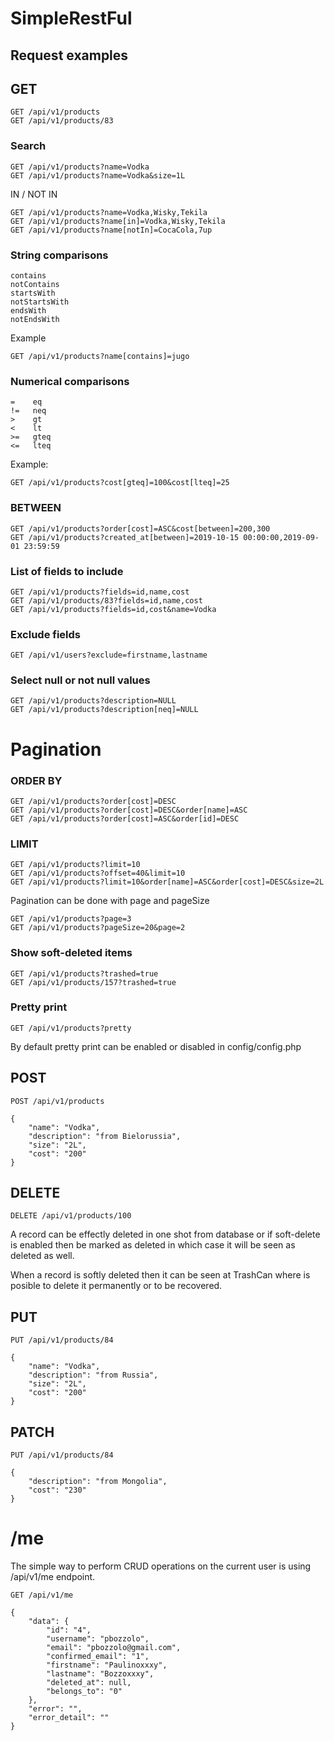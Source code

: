 # SimpleRestFul

## Request examples

## GET <READ>

    GET /api/v1/products
    GET /api/v1/products/83

### Search    

    GET /api/v1/products?name=Vodka
    GET /api/v1/products?name=Vodka&size=1L

IN / NOT IN

    GET /api/v1/products?name=Vodka,Wisky,Tekila
    GET /api/v1/products?name[in]=Vodka,Wisky,Tekila
    GET /api/v1/products?name[notIn]=CocaCola,7up

### String comparisons   

    contains
    notContains
    startsWith
    notStartsWith
    endsWith   
    notEndsWith
    
Example

    GET /api/v1/products?name[contains]=jugo 

### Numerical comparisons

    =    eq
    !=   neq
    >    gt
    <    lt
    >=   gteq
    <=   lteq

Example:  
    
    GET /api/v1/products?cost[gteq]=100&cost[lteq]=25

### BETWEEN

    GET /api/v1/products?order[cost]=ASC&cost[between]=200,300
    GET /api/v1/products?created_at[between]=2019-10-15 00:00:00,2019-09-01 23:59:59

### List of fields to include

    GET /api/v1/products?fields=id,name,cost
    GET /api/v1/products/83?fields=id,name,cost
    GET /api/v1/products?fields=id,cost&name=Vodka

### Exclude fields

    GET /api/v1/users?exclude=firstname,lastname

### Select null or not null values

    GET /api/v1/products?description=NULL
    GET /api/v1/products?description[neq]=NULL

# Pagination

### ORDER BY

    GET /api/v1/products?order[cost]=DESC
    GET /api/v1/products?order[cost]=DESC&order[name]=ASC
    GET /api/v1/products?order[cost]=ASC&order[id]=DESC

### LIMIT

    GET /api/v1/products?limit=10
    GET /api/v1/products?offset=40&limit=10
    GET /api/v1/products?limit=10&order[name]=ASC&order[cost]=DESC&size=2L

Pagination can be done with page and pageSize

    GET /api/v1/products?page=3
    GET /api/v1/products?pageSize=20&page=2

### Show soft-deleted items

    GET /api/v1/products?trashed=true
    GET /api/v1/products/157?trashed=true
    
### Pretty print 

    GET /api/v1/products?pretty

By default pretty print can be enabled or disabled in config/config.php    

## POST <CREATE>

    POST /api/v1/products

    {
        "name": "Vodka",
        "description": "from Bielorussia",
        "size": "2L",
        "cost": "200"
    }


## DELETE

    DELETE /api/v1/products/100

A record can be effectly deleted in one shot from database or if soft-delete is enabled then be marked as deleted in which case it will be seen as deleted as well.

When a record is softly deleted then it can be seen at TrashCan where is posible to delete it permanently or to be recovered.

## PUT  <UPDATE>

    PUT /api/v1/products/84

    {
        "name": "Vodka",
        "description": "from Russia",
        "size": "2L",
        "cost": "200"
    }


## PATCH <PARTIAL UPDATE>

    PUT /api/v1/products/84

    {
        "description": "from Mongolia",
        "cost": "230"
    }

# /me

The simple way to perform CRUD operations on the current user is using /api/v1/me endpoint.

    GET /api/v1/me

    {
        "data": {
            "id": "4",
            "username": "pbozzolo",
            "email": "pbozzolo@gmail.com",
            "confirmed_email": "1",
            "firstname": "Paulinoxxxy",
            "lastname": "Bozzoxxxy",
            "deleted_at": null,
            "belongs_to": "0"
        },
        "error": "",
        "error_detail": ""
    }

